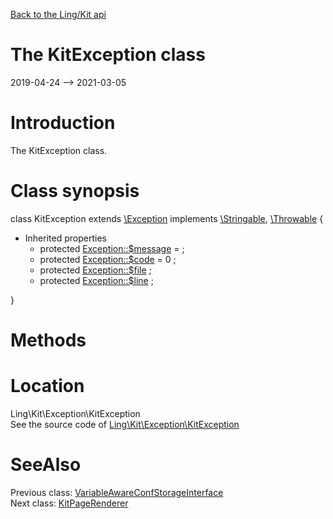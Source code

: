 [Back to the Ling/Kit api](https://github.com/lingtalfi/Kit/blob/master/doc/api/Ling/Kit.md)



The KitException class
================
2019-04-24 --> 2021-03-05






Introduction
============

The KitException class.



Class synopsis
==============


class <span class="pl-k">KitException</span> extends [\Exception](http://php.net/manual/en/class.exception.php) implements [\Stringable](https://wiki.php.net/rfc/stringable), [\Throwable](http://php.net/manual/en/class.throwable.php) {

- Inherited properties
    - protected  [Exception::$message](#property-message) =  ;
    - protected  [Exception::$code](#property-code) = 0 ;
    - protected  [Exception::$file](#property-file) ;
    - protected  [Exception::$line](#property-line) ;

}






Methods
==============






Location
=============
Ling\Kit\Exception\KitException<br>
See the source code of [Ling\Kit\Exception\KitException](https://github.com/lingtalfi/Kit/blob/master/Exception/KitException.php)



SeeAlso
==============
Previous class: [VariableAwareConfStorageInterface](https://github.com/lingtalfi/Kit/blob/master/doc/api/Ling/Kit/ConfStorage/VariableAwareConfStorageInterface.md)<br>Next class: [KitPageRenderer](https://github.com/lingtalfi/Kit/blob/master/doc/api/Ling/Kit/PageRenderer/KitPageRenderer.md)<br>
